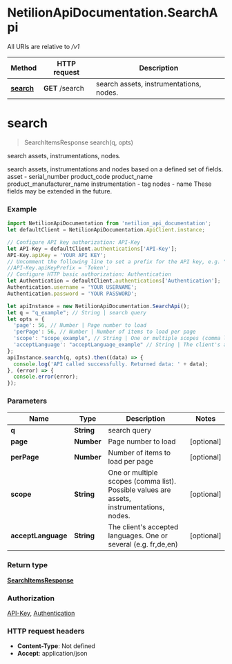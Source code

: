 # NetilionApiDocumentation.SearchApi

All URIs are relative to */v1*

Method | HTTP request | Description
------------- | ------------- | -------------
[**search**](SearchApi.md#search) | **GET** /search | search assets, instrumentations, nodes.

<a name="search"></a>
# **search**
> SearchItemsResponse search(q, opts)

search assets, instrumentations, nodes.

search assets, instrumentations and nodes based on a defined set of fields.   asset - serial_number product_code product_name product_manufacturer_name   instrumentation - tag   nodes - name   These fields may be extended in the  future.

### Example
```javascript
import NetilionApiDocumentation from 'netilion_api_documentation';
let defaultClient = NetilionApiDocumentation.ApiClient.instance;

// Configure API key authorization: API-Key
let API-Key = defaultClient.authentications['API-Key'];
API-Key.apiKey = 'YOUR API KEY';
// Uncomment the following line to set a prefix for the API key, e.g. "Token" (defaults to null)
//API-Key.apiKeyPrefix = 'Token';
// Configure HTTP basic authorization: Authentication
let Authentication = defaultClient.authentications['Authentication'];
Authentication.username = 'YOUR USERNAME';
Authentication.password = 'YOUR PASSWORD';

let apiInstance = new NetilionApiDocumentation.SearchApi();
let q = "q_example"; // String | search query
let opts = { 
  'page': 56, // Number | Page number to load
  'perPage': 56, // Number | Number of items to load per page
  'scope': "scope_example", // String | One or multiple scopes (comma list). Possible values are assets, instrumentations, nodes.
  'acceptLanguage': "acceptLanguage_example" // String | The client's accepted languages. One or several (e.g. fr,de,en)
};
apiInstance.search(q, opts).then((data) => {
  console.log('API called successfully. Returned data: ' + data);
}, (error) => {
  console.error(error);
});

```

### Parameters

Name | Type | Description  | Notes
------------- | ------------- | ------------- | -------------
 **q** | **String**| search query | 
 **page** | **Number**| Page number to load | [optional] 
 **perPage** | **Number**| Number of items to load per page | [optional] 
 **scope** | **String**| One or multiple scopes (comma list). Possible values are assets, instrumentations, nodes. | [optional] 
 **acceptLanguage** | **String**| The client&#x27;s accepted languages. One or several (e.g. fr,de,en) | [optional] 

### Return type

[**SearchItemsResponse**](SearchItemsResponse.md)

### Authorization

[API-Key](../README.md#API-Key), [Authentication](../README.md#Authentication)

### HTTP request headers

 - **Content-Type**: Not defined
 - **Accept**: application/json

